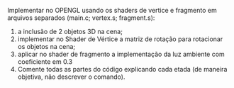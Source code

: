 Implementar no OPENGL usando os shaders de vertice e fragmento em arquivos separados (main.c; vertex.s; fragment.s):

   1. a inclusão de 2 objetos 3D na cena;
   2. implementar no Shader de Vértice a matriz de rotação para rotacionar os objetos na cena;
   3. aplicar no shader de fragmento a implementação da luz ambiente com coeficiente em 0.3
   4. Comente todas as partes do código explicando cada etada (de maneira objetiva, não descrever o comando).
